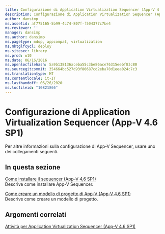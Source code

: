```yaml
---
title: Configurazione di Application Virtualization Sequencer (App-V 4.6 SP1)
description: Configurazione di Application Virtualization Sequencer (App-V 4.6 SP1)
author: dansimp
ms.assetid: af775165-5b99-4c74-807f-f504377c7be4
ms.reviewer: ''
manager: dansimp
ms.author: dansimp
ms.pagetype: mdop, appcompat, virtualization
ms.mktglfcycl: deploy
ms.sitesec: library
ms.prod: w10
ms.date: 06/16/2016
ms.openlocfilehash: 5a9b138136aceba55c3be86ace76315eebf83c80
ms.sourcegitcommit: 354664bc527d93f80687cd2eba70d1eea024c7c3
ms.translationtype: MT
ms.contentlocale: it-IT
ms.lasthandoff: 06/26/2020
ms.locfileid: "10821866"
---
```

# Configurazione di Application Virtualization Sequencer (App-V 4.6 SP1)


Per altre informazioni sulla configurazione di App-V Sequencer, usare uno dei collegamenti seguenti.

## In questa sezione


<a href="" id="how-to-install-the-sequencer---app-v-4-6-sp1-"></a>[Come installare il sequencer (App-V 4,6 SP1)](how-to-install-the-sequencer---app-v-46-sp1-.md)  
Descrive come installare App-V Sequencer.

<a href="" id="how-to-create-an-app-v-project-template--app-v-4-6-sp1-"></a>[Come creare un modello di progetto di App-V (App-V 4.6 SP1)](how-to-create-an-app-v-project-template--app-v-46-sp1-.md)  
Descrive come creare un modello di progetto.

## Argomenti correlati


[Attività per Application Virtualization Sequencer (App-V 4.6 SP1)](tasks-for-the-application-virtualization-sequencer--app-v-46-sp1-.md)

 

 





